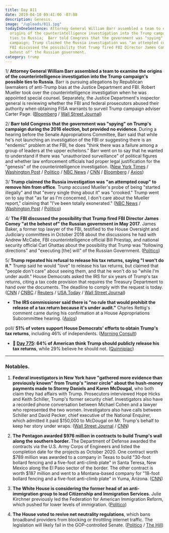 ```yaml
---
title: Day 811
date: 2019-04-10 09:41:00 -07:00
description: Genesis.
image: "/uploads/811.jpg"
todayInOneSentence: Attorney General William Barr assembled a team to examine the
  origins of the counterintelligence investigation into the Trump campaign's possible
  ties to Russia;  Barr told Congress that the government was "spying" on Trump's
  campaign; Trump claimed the Russia investigation was "an attempted coup"; and the
  FBI discussed the possibility that Trump fired FBI Director James Comey "at the
  behest of" the Russian government.
category: trump
---
```


1/ **Attorney General William Barr assembled a team to examine the origins of the counterintelligence investigation into the Trump campaign's possible ties to Russia**. Barr is pursuing allegations by Republican lawmakers of anti-Trump bias at the Justice Department and FBI. Robert Mueller took over the counterintelligence investigation when he was appointed special counsel. Separately, the Justice Department's inspector general is reviewing whether the FBI and federal prosecutors abused their authority when obtaining FISA warrants to surveil Trump campaign adviser Carter Page. ([Bloomberg](https://www.bloomberg.com/news/articles/2019-04-09/barr-said-to-form-team-to-review-fbi-s-actions-in-trump-probe) / [Wall Street Journal](https://www.wsj.com/articles/justice-department-examining-origins-of-probe-into-trump-campaigns-possible-ties-to-russia-11554902215))

2/ **Barr told Congress that the government was "spying" on Trump's campaign during the 2016 election, but provided no evidence**. During a hearing before the Senate Appropriations Committee, Barr said that while he's not launching an investigation of the FBI or suggesting there is an "endemic" problem at the FBI, he does "think there was a failure among a group of leaders at the upper echelons." Barr went on to say that he wanted to understand if there was "unauthorized surveillance" of political figures and whether law enforcement officials had proper legal justification for the "genesis" of the counterintelligence investigation. ([New York Times](https://www.nytimes.com/2019/04/10/us/politics/william-barr-jeffrey-rosen-hearings.html) / [Washington Post](https://www.washingtonpost.com/world/national-security/attorney-general-faces-second-day-of-questioning-about-muellers-report/2019/04/09/362cc648-5b02-11e9-a00e-050dc7b82693_story.html) / [Politico](https://www.politico.com/story/2019/04/10/barr-fbi-spying-trump-campaign-1266531) / [NBC News](https://www.nbcnews.com/politics/congress/barr-says-he-thinks-government-spied-trump-campaign-n992986) / [CNN](https://www.cnn.com/2019/04/10/politics/barr-doj-investiation-fbi-russia/index.html) / [Bloomberg](https://www.bloomberg.com/news/articles/2019-04-10/barr-says-he-s-starting-inquiry-into-spying-against-trump) / [Axios](https://www.axios.com/bill-barr-spying-2016-trump-campaign-1c697d04-7187-4e33-b8b2-4cbce62da868.html))

3/ **Trump claimed the Russia investigation was "an attempted coup" to remove him from office**. Trump accused Mueller's probe of being "started illegally" and that "every single thing about it" was "crooked." Trump went on to say that "as far as I'm concerned, I don't care about the Mueller report," claiming that "I've been totally exonerated." ([NBC News](https://www.nbcnews.com/politics/donald-trump/trump-blasts-mueller-investigation-attempted-coup-n992976) / [Washington Post](https://www.washingtonpost.com/politics/trump-says-he-was-the-target-of-an-attempted-coup-with-mueller-investigation/2019/04/10/946d1b5c-5b77-11e9-842d-7d3ed7eb3957_story.html) / [Politico](https://www.politico.com/story/2019/04/10/trump-mueller-probe-attempted-coup-1264714))

4/ **The FBI discussed the possibility that Trump fired FBI Director James Comey "at the behest of" the Russian government in May 2017**. James Baker, a former top lawyer of the FBI, testified to the House Oversight and Judiciary committees in October 2018 about the discussions he had with Andrew McCabe, FBI counterintelligence official Bill Priestap, and national security official Carl Ghattas about the possibility that Trump was "following directions" and "executing \[the\] will" of the Russian Government. ([Politico](https://www.politico.com/story/2019/04/10/fbi-trump-comey-russia-1264700))

5/ **Trump repeated his refusal to release his tax returns, saying "I won't do it."** Trump said he would "love" to release his tax returns, but claimed that "people don't care" about seeing them, and that he won't do so "while I'm under audit." House Democrats asked the IRS for six years of Trump's tax returns, citing a tax code provision that requires the Treasury Department to hand over the documents. The deadline to comply with the request is today. ([CNN](https://www.cnn.com/2019/04/10/politics/donald-trump-taxes-release-audit/index.html) / [CNBC](https://www.cnbc.com/2019/04/10/trump-says-voters-do-not-care-about-tax-returns-ahead-of-2020-election.html) / [Reuters](https://www.reuters.com/article/us-usa-trump-tax-idUSKCN1RM1SH) / [USA Today](https://www.usatoday.com/story/news/politics/2019/04/10/donald-trump-says-he-wont-give-his-tax-returns-congress/3421119002/) / [Wall Street Journal](https://www.wsj.com/articles/trump-says-he-won-t-share-his-tax-returns-11554904582))

* **The IRS commissioner said there is "no rule that would prohibit the release of a tax return because it's under audit."** Charles Rettig's comment came during his confirmation at a House Appropriations Subcommittee hearing. ([Axios](https://www.axios.com/trump-tax-returns-irs-commissioner-audit-20ebb0a7-dc47-4177-bf4c-565aa5cfb734.html))

poll/ **51% of voters support House Democrats' efforts to obtain Trump's tax returns**, including 46% of independents. ([Morning Consult](https://morningconsult.com/2019/04/10/most-voters-support-democrats-quest-for-trumps-tax-returns/))

* **📌 [Day 775](https://whatthefuckjusthappenedtoday.com/2019/03/05/day-775/): 64% of American think Trump should publicly release his tax returns**, while 29% believe he should not. ([Quinnipiac](https://poll.qu.edu/national/release-detail?ReleaseID=2603))

---

### Notables.

1. **Federal investigators in New York have "gathered more evidence than previously known" from Trump's "inner circle" about the hush-money payments made to Stormy Daniels and Karen McDougal**, who both claim they had affairs with Trump. Prosecutors interviewed Hope Hicks and Keith Schiller, Trump's former security chief. Investigators also have a recorded phone conversation between Michael Cohen and a lawyer who represented the two women. Investigators also have calls between Schiller and David Pecker, chief executive of the National Enquirer, which admitted it paid $150,000 to McDougal on Mr. Trump's behalf to keep her story under wraps. ([Wall Street Journal](https://www.wsj.com/articles/hush-money-probe-gathered-evidence-from-trumps-inner-circle-11554897911) / [CNN](https://www.cnn.com/2019/04/10/politics/investigators-hush-money-payments-trump/index.html))

2. **The Pentagon awarded $976 million in contracts to build Trump's wall along the southern border.** The Department of Defense awarded the contracts via the U.S. Army Corps of Engineers and listed the completion date for the projects as October 2020. One contract worth $789 million was awarded to a company in Texas to build "30-foot bollard fencing and a five-foot anti-climb plate" in Santa Teresa, New Mexico along the El Paso sector of the border. The other contract is worth $187 million and went to a Montana-based company for "18-foot bollard fencing and a five-foot anti-climb plate" in Yuma, Arizona. ([CNN](https://www.cnn.com/2019/04/09/politics/pentagon-awards-funds-border-wall/index.html))

3. **The White House is considering the former head of an anti-immigration group to lead Citizenship and Immigration Services**. Julie Kirchner previously led the Federation for American Immigration Reform, which pushed for lower levels of immigration. ([Politico](https://www.politico.com/story/2019/04/10/us-citizenship-immigration-services-cissna-replacement-1264801))

4. **The House voted to revive net neutrality regulations**, which bans broadband providers from blocking or throttling internet traffic. The legislation will likely fail in the GOP-controlled Senate. ([Politico](https://www.politico.com/story/2019/04/10/net-neutrality-2020-election-issue-1331217) / [The Hill](https://thehill.com/homenews/house/438100-house-votes-to-reinstate-obama-era-net-neutrality-rules))